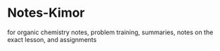 # Notes-Kimor
for organic chemistry notes, problem training, summaries, notes on the exact lesson, and assignments
